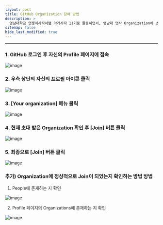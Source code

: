```yaml
---
layout: post
title: GitHub Organization 참여 방법
description: >
  영남대학교 멋쟁이사자처럼 아가사자 11기로 활동하면서, 영남대 멋사 Organization에 초대받았다. Organization 초대를 수락하는 방법이 헷갈리는 사람들이 있을 것 같아서 해당 글을 작성하게 되었다.
sitemap: false
hide_last_modified: true
---
```


---

### 1. GitHub 로그인 후 자신의 Profile 페이지에 접속

![image](https://user-images.githubusercontent.com/68031450/249022726-20fdf80b-59ab-4297-a68f-6e5cba729534.png)

### 2. 우측 상단의 자신의 프로필 아이콘 클릭

![image](https://user-images.githubusercontent.com/68031450/249022890-3318adaa-967d-4ed1-8e9e-8e84448b493b.png)

### 3. [Your organization] 메뉴 클릭

![image](https://user-images.githubusercontent.com/68031450/249023085-c5defc91-f996-44b9-948a-52fc61a033c9.png)

### 4. 현재 초대 받은 Organization 확인 후 [Join] 버튼 클릭

![image](https://user-images.githubusercontent.com/68031450/249023225-d58377ed-2419-4300-aad4-db97a65ca924.png)

### 5. 최종으로 [Join] 버튼 클릭

![image](https://user-images.githubusercontent.com/68031450/249023336-b6cc7e41-0a93-4478-b368-109d8817aaad.png)

### 추가) Organization에 정상적으로 Join이 되었는지 확인하는 방법 방법

1. People에 존재하는 지 확인

![image](https://user-images.githubusercontent.com/68031450/249023566-e1e7df4d-43b3-4413-9db1-9a89b9503042.png)

2. Profile 페이지의 Organizations에 존재하는 지 확인

![image](https://user-images.githubusercontent.com/68031450/249023713-9b22153b-f73e-4094-b1d2-62cb9faf7aea.png)
